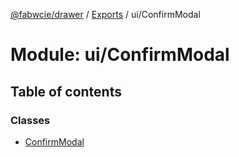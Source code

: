[@fabwcie/drawer](../README.md) / [Exports](../modules.md) / ui/ConfirmModal

# Module: ui/ConfirmModal

## Table of contents

### Classes

- [ConfirmModal](../classes/ui_ConfirmModal.ConfirmModal.md)
